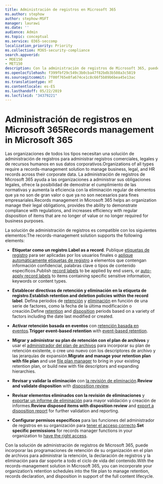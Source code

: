 ```yaml
---
title: Administración de registros en Microsoft 365
ms.author: stephow
author: stephow-MSFT
manager: laurawi
ms.date: ''
audience: Admin
ms.topic: conceptual
ms.service: O365-seccomp
localization_priority: Priority
ms.collection: M365-security-compliance
search.appverid:
- MOE150
- MET150
description: Con la administración de registros de Microsoft 365, puede aplicar las programaciones de retención específicas de su organización en un plan de archivos para administrar la retención, la declaración de registros y la eliminación para dar soporte al ciclo de vida completo del contenido.
ms.openlocfilehash: f399fbf29c549c3b0cba47f82bdb3b508a3c5819
ms.sourcegitcommit: 7f00f765e8fa674ce1c8c66f5b89b6bea45e13ac
ms.translationtype: HT
ms.contentlocale: es-ES
ms.lasthandoff: 05/22/2019
ms.locfileid: "34379221"
---
```

# <a name="records-management-in-microsoft-365"></a><span data-ttu-id="820d2-103">Administración de registros en Microsoft 365</span><span class="sxs-lookup"><span data-stu-id="820d2-103">Records management in Microsoft 365</span></span>

<span data-ttu-id="820d2-104">Las organizaciones de todos los tipos necesitan una solución de administración de registros para administrar registros comerciales, legales y de recursos humanos en sus datos corporativos.</span><span class="sxs-lookup"><span data-stu-id="820d2-104">Organizations of all types require a records-management solution to manage business, legal, and HR records across their corporate data.</span></span> <span data-ttu-id="820d2-105">La administración de registros de Microsoft 365 ayuda a las organizaciones a administrar sus obligaciones legales, ofrece la posibilidad de demostrar el cumplimiento de las normativas y aumenta la eficiencia con la eliminación regular de elementos que ya no son de gran valor o que ya no son necesarios para fines empresariales.</span><span class="sxs-lookup"><span data-stu-id="820d2-105">Records management in Microsoft 365 helps an organization manage their legal obligations, provides the ability to demonstrate compliance with regulations, and increases efficiency with regular disposition of  items that are no longer of value or no longer required for business purposes.</span></span>

<span data-ttu-id="820d2-106">La solución de administración de registros es compatible con los siguientes elementos:</span><span class="sxs-lookup"><span data-stu-id="820d2-106">The records-management solution supports the following elements:</span></span> 

-   <span data-ttu-id="820d2-107">**Etiquetar como un registro**.</span><span class="sxs-lookup"><span data-stu-id="820d2-107">**Label as a record**.</span></span> <span data-ttu-id="820d2-108">Publique [etiquetas de registro](labels.md#using-retention-labels-for-records-management) para ser aplicadas por los usuarios finales o [aplique automáticamente etiquetas de registro](labels.md#applying-a-retention-label-automatically-based-on-conditions) a elementos que contengan información confidencial, palabras clave o tipos de contenido específicos.</span><span class="sxs-lookup"><span data-stu-id="820d2-108">Publish [record labels](labels.md#using-retention-labels-for-records-management) to be applied by end users, or [auto-apply record labels](labels.md#applying-a-retention-label-automatically-based-on-conditions) to items containing specific sensitive information, keywords or content types.</span></span>

-   <span data-ttu-id="820d2-109">**Establecer directivas de retención y eliminación en la etiqueta de registro**.</span><span class="sxs-lookup"><span data-stu-id="820d2-109">**Establish retention and deletion policies within the record label**.</span></span> <span data-ttu-id="820d2-110">Defina períodos de [retención](retention-policies.md#retaining-content-for-a-specific-period-of-time) y [eliminación](retention-policies.md#deleting-content-thats-older-than-a-specific-age) en función de una serie de factores, como la fecha de la última modificación o creación.</span><span class="sxs-lookup"><span data-stu-id="820d2-110">Define [retention](retention-policies.md#retaining-content-for-a-specific-period-of-time) and [disposition](retention-policies.md#deleting-content-thats-older-than-a-specific-age) periods based on a variety of factors including the date last modified or created.</span></span>

-   <span data-ttu-id="820d2-111">**Activar retención basada en eventos** con [retención basada en eventos](event-driven-retention.md).</span><span class="sxs-lookup"><span data-stu-id="820d2-111">**Trigger event-based retention** with [event-based retention](event-driven-retention.md).</span></span>

-   <span data-ttu-id="820d2-112">**Migrar y administrar su plan de retención con el plan de archivos** y usar el [administrador del plan de archivos](file-plan-manager.md) para incorporar su plan de retención existente, o cree uno nuevo con los descriptores de archivo y las jerarquías de expansión.</span><span class="sxs-lookup"><span data-stu-id="820d2-112">**Migrate and manage your retention plan with file plan** and use [file plan manager](file-plan-manager.md) to bring in your existing retention plan, or build new with file descriptors and expanding hierarchies.</span></span>

-   <span data-ttu-id="820d2-113">**Revisar y validar la eliminación** con [la revisión de eliminación](disposition-reviews.md).</span><span class="sxs-lookup"><span data-stu-id="820d2-113">**Review and validate disposition** with [disposition review](disposition-reviews.md).</span></span>

-   <span data-ttu-id="820d2-114">**Revisar elementos eliminados con la revisión de eliminaciones** y [exportar un informe de eliminación](disposition-reviews.md#export-the-disposition-items) para mayor validación y creación de informes.</span><span class="sxs-lookup"><span data-stu-id="820d2-114">**Review disposed items with disposition review** and [export a disposition report](disposition-reviews.md#export-the-disposition-items) for further validation and reporting.</span></span>

-   <span data-ttu-id="820d2-115">**Configurar permisos específicos** para las funciones del administrador de registros en su organización para [tener el acceso correcto](permissions-in-the-security-and-compliance-center.md).</span><span class="sxs-lookup"><span data-stu-id="820d2-115">**Set specific permissions** for records manager functions in your organization to [have the right access](permissions-in-the-security-and-compliance-center.md).</span></span>

<span data-ttu-id="820d2-116">Con la solución de administración de registros de Microsoft 365, puede incorporar las programaciones de retención de su organización en el plan de archivos para administrar la retención, la declaración de registros y la eliminación para dar soporte a todo el ciclo de vida del contenido.</span><span class="sxs-lookup"><span data-stu-id="820d2-116">With the records-management solution in Microsoft 365, you can incorporate your organization’s retention schedules into the file plan to manage retention, records declaration, and disposition in support of the full content lifecycle.</span></span> 
